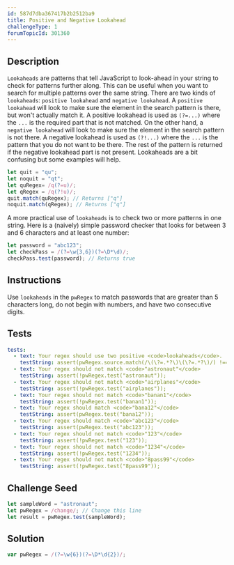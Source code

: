 ```yaml
---
id: 587d7dba367417b2b2512ba9
title: Positive and Negative Lookahead
challengeType: 1
forumTopicId: 301360
---
```


## Description
<section id='description'>
<code>Lookaheads</code> are patterns that tell JavaScript to look-ahead in your string to check for patterns further along. This can be useful when you want to search for multiple patterns over the same string.
There are two kinds of <code>lookaheads</code>: <code>positive lookahead</code> and <code>negative lookahead</code>.
A <code>positive lookahead</code> will look to make sure the element in the search pattern is there, but won't actually match it. A positive lookahead is used as <code>(?=...)</code> where the <code>...</code> is the required part that is not matched.
On the other hand, a <code>negative lookahead</code> will look to make sure the element in the search pattern is not there. A negative lookahead is used as <code>(?!...)</code> where the <code>...</code> is the pattern that you do not want to be there. The rest of the pattern is returned if the negative lookahead part is not present.
Lookaheads are a bit confusing but some examples will help.

```js
let quit = "qu";
let noquit = "qt";
let quRegex= /q(?=u)/;
let qRegex = /q(?!u)/;
quit.match(quRegex); // Returns ["q"]
noquit.match(qRegex); // Returns ["q"]
```

A more practical use of <code>lookaheads</code> is to check two or more patterns in one string. Here is a (naively) simple password checker that looks for between 3 and 6 characters and at least one number:

```js
let password = "abc123";
let checkPass = /(?=\w{3,6})(?=\D*\d)/;
checkPass.test(password); // Returns true
```

</section>

## Instructions
<section id='instructions'>
Use <code>lookaheads</code> in the <code>pwRegex</code> to match passwords that are greater than 5 characters long, do not begin with numbers, and have two consecutive digits.
</section>

## Tests
<section id='tests'>

```yml
tests:
  - text: Your regex should use two positive <code>lookaheads</code>.
    testString: assert(pwRegex.source.match(/\(\?=.*?\)\(\?=.*?\)/) !== null);
  - text: Your regex should not match <code>"astronaut"</code>
    testString: assert(!pwRegex.test("astronaut"));
  - text: Your regex should not match <code>"airplanes"</code>
    testString: assert(!pwRegex.test("airplanes"));
  - text: Your regex should not match <code>"banan1"</code>
    testString: assert(!pwRegex.test("banan1"));
  - text: Your regex should match <code>"bana12"</code>
    testString: assert(pwRegex.test("bana12"));
  - text: Your regex should match <code>"abc123"</code>
    testString: assert(pwRegex.test("abc123"));
  - text: Your regex should not match <code>"123"</code>
    testString: assert(!pwRegex.test("123"));
  - text: Your regex should not match <code>"1234"</code>
    testString: assert(!pwRegex.test("1234"));
  - text: Your regex should not match <code>"8pass99"</code>
    testString: assert(!pwRegex.test("8pass99"));


```

</section>

## Challenge Seed
<section id='challengeSeed'>

<div id='js-seed'>

```js
let sampleWord = "astronaut";
let pwRegex = /change/; // Change this line
let result = pwRegex.test(sampleWord);
```

</div>



</section>

## Solution
<section id='solution'>


```js
var pwRegex = /(?=\w{6})(?=\D*\d{2})/;
```

</section>
